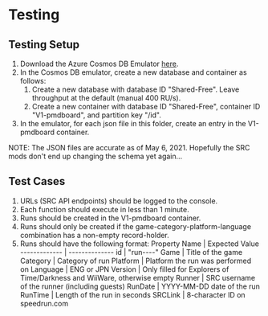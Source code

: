 # Testing

## Testing Setup

1. Download the Azure Cosmos DB Emulator [here](https://docs.microsoft.com/en-us/azure/cosmos-db/local-emulator).
2. In the Cosmos DB emulator, create a new database and container as follows:
	1. Create a new database with database ID "Shared-Free". Leave throughput at the default (manual 400 RU/s).
	2. Create a new container with database ID "Shared-Free", container ID "V1-pmdboard", and partition key "/id".
3. In the emulator, for each json file in this folder, create an entry in the V1-pmdboard container.

NOTE: The JSON files are accurate as of May 6, 2021. Hopefully the SRC mods don't end up changing the schema yet again...

## Test Cases

1. URLs (SRC API endpoints) should be logged to the console.
2. Each function should execute in less than 1 minute.
3. Runs should be created in the V1-pmdboard container.
4. Runs should only be created if the game-category-platform-language combination has a non-empty record-holder.
5. Runs should have the following format: 
Property Name | Expected Value
------------- | --------------
id | "run-<SRC game ID>-<SRC category ID>-<SRC platform ID>-<SRC language ID>"
Game | Title of the game
Category | Category of run
Platform | Platform the run was performed on
Language | ENG or JPN
Version | Only filled for Explorers of Time/Darkness and WiiWare, otherwise empty
Runner | SRC username of the runner (including guests)
RunDate | YYYY-MM-DD date of the run
RunTime | Length of the run in seconds
SRCLink | 8-character ID on speedrun.com
